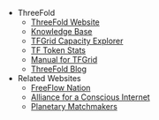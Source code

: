 - ThreeFold
  - [ThreeFold Website](https://new.threefold.io)
  - [Knowledge Base](https://new.threefold.io/info/threefold)
  - [TFGrid Capacity Explorer](https://explorer.grid.tf/)
  - [TF Token Stats](https://tokenstats.threefoldtoken.com/)
  - [Manual for TFGrid](https://new.threefold.io/info/sdk)
  - [ThreeFold Blog](https://new.threefold.io/farming/blog)
- Related Websites
  - [FreeFlow Nation](http://www.freeflownation.org/)
  - [Alliance for a Conscious Internet](https://new.threefold.io/aci)
  - [Planetary Matchmakers](https://www.freeflowmatchmakers.com/)
